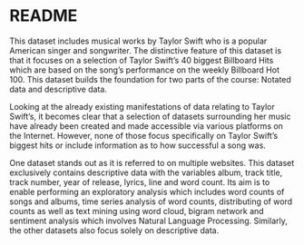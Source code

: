 # README

This dataset includes musical works by Taylor Swift who is a popular American singer and songwriter. The distinctive feature of this dataset is that it focuses on a selection of Taylor Swift’s 40 biggest Billboard Hits which are based on the song’s performance on the weekly Billboard Hot 100.  This dataset builds the foundation for two parts of the course: Notated data and descriptive data.

Looking at the already existing manifestations of data relating to Taylor Swift’s, it becomes clear that a selection of datasets surrounding her music have already been created and made accessible via various platforms on the Internet. However, none of those focus specifically on Taylor Swift’s biggest hits or include information as to how successful a song was.

One dataset stands out as it is referred to on multiple websites. This dataset exclusively contains descriptive data with the variables album, track title, track number, year of release, lyrics, line and word count. Its aim is to enable performing an exploratory analysis which includes word counts of songs and albums, time series analysis of word counts, distributing of word counts as well as text mining using word cloud, bigram network and sentiment analysis which involves Natural Language Processing.  Similarly, the other datasets also focus solely on descriptive data.
